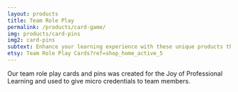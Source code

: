 ```yaml
---
layout: products
title: Team Role Play
permalink: /products/card-game/
img: products/card-pins
img2: card-pins
subtext: Enhance your learning experience with these unique products that activate wonder and play.
etsy: Team Role Play Cards?ref=shop_home_active_5
---
```


Our team role play cards and pins was created for the Joy of Professional Learning and used to give micro credentials to team members.
